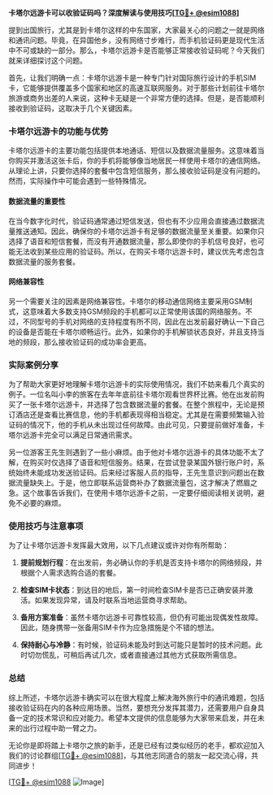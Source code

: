 **卡塔尔远游卡可以收验证码吗？深度解读与使用技巧[[TG💪+ @esim1088](https://t.me/s/esim1088)]**

提到出国旅行，尤其是到卡塔尔这样的中东国家，大家最关心的问题之一就是网络和通讯问题。毕竟，在异国他乡，没有网络寸步难行，而手机验证码更是现代生活中不可或缺的一部分。那么，卡塔尔远游卡是否能够正常接收验证码呢？今天我们就来详细探讨这个问题。

首先，让我们明确一点：卡塔尔远游卡是一种专门针对国际旅行设计的手机SIM卡，它能够提供覆盖多个国家和地区的高速互联网服务。对于那些计划前往卡塔尔旅游或商务出差的人来说，这种卡无疑是一个非常方便的选择。但是，是否能顺利接收到验证码，这取决于几个关键因素。

### 卡塔尔远游卡的功能与优势

卡塔尔远游卡的主要功能包括提供本地通话、短信以及数据流量服务。这意味着当你购买并激活这张卡后，你的手机将能够像当地居民一样使用卡塔尔的通信网络。从理论上讲，只要你选择的套餐中包含短信服务，那么接收验证码是没有问题的。然而，实际操作中可能会遇到一些特殊情况。

#### 数据流量的重要性

在当今数字化时代，验证码通常通过短信发送，但也有不少应用会直接通过数据流量推送通知。因此，确保你的卡塔尔远游卡有足够的数据流量至关重要。如果你只选择了语音和短信套餐，而没有开通数据流量，那么即使你的手机信号良好，也可能无法收到某些应用的验证码。所以，在购买卡塔尔远游卡时，建议优先考虑包含数据流量的服务套餐。

#### 网络兼容性

另一个需要关注的因素是网络兼容性。卡塔尔的移动通信网络主要采用GSM制式，这意味着大多数支持GSM频段的手机都可以正常使用该国的网络服务。不过，不同型号的手机对网络的支持程度有所不同，因此在出发前最好确认一下自己的设备是否能在卡塔尔顺畅运行。此外，如果你的手机解锁状态良好，并且支持当地的频段，那么接收验证码的成功率会更高。

### 实际案例分享

为了帮助大家更好地理解卡塔尔远游卡的实际使用情况，我们不妨来看几个真实的例子。一位名叫小李的旅客在去年年底前往卡塔尔观看世界杯比赛。他在出发前购买了一张卡塔尔远游卡，并选择了包含数据流量的套餐。在整个旅程中，无论是预订酒店还是查看比赛信息，他的手机都表现得相当稳定。尤其是在需要频繁输入验证码的情况下，他的手机从未出现过任何故障。由此可见，只要提前做好准备，卡塔尔远游卡完全可以满足日常通讯需求。

另一位游客王先生则遇到了一些小麻烦。由于他对卡塔尔远游卡的具体功能不太了解，在购买时仅选择了语音和短信服务。结果，在尝试登录某国外银行账户时，系统始终未能成功发送验证码。后来经过客服人员的指导，王先生意识到问题出在数据流量缺失上。于是，他立即联系运营商补办了数据流量包，这才解决了燃眉之急。这个故事告诉我们，在使用卡塔尔远游卡之前，一定要仔细阅读相关说明，避免不必要的麻烦。

### 使用技巧与注意事项

为了让卡塔尔远游卡发挥最大效用，以下几点建议或许对你有所帮助：

1. **提前规划行程**：在出发前，务必确认你的手机是否支持卡塔尔的网络频段，并根据个人需求选购合适的套餐。
   
2. **检查SIM卡状态**：到达目的地后，第一时间检查SIM卡是否已正确安装并激活。如果发现异常，请及时联系当地运营商寻求帮助。

3. **备用方案准备**：虽然卡塔尔远游卡可靠性较高，但仍有可能出现偶发性故障。因此，随身携带一张备用SIM卡作为应急措施是个不错的想法。

4. **保持耐心与冷静**：有时候，验证码未能及时到达可能只是暂时的技术问题。此时切勿慌乱，可稍后再试几次，或者直接通过其他方式获取所需信息。

### 总结

综上所述，卡塔尔远游卡确实可以在很大程度上解决海外旅行中的通讯难题，包括接收验证码在内的各种应用场景。当然，要想充分发挥其潜力，还需要用户自身具备一定的技术常识和应对能力。希望本文提供的信息能够为大家带来启发，并在未来的出行过程中助一臂之力。

无论你是即将踏上卡塔尔之旅的新手，还是已经有过类似经历的老手，都欢迎加入我们的讨论群组[[TG💪+ @esim1088](https://t.me/s/esim1088)]，与其他志同道合的朋友一起交流心得，共同进步！

[[TG💪+ @esim1088](https://t.me/s/esim1088) ![Image](https://i.postimg.cc/4NQfJmqS/Snipaste-2025-05-13-00-14-12.png)]